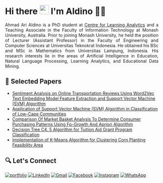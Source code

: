 # Hi there <img src="https://github.com/TheDudeThatCode/TheDudeThatCode/blob/master/Assets/Hi.gif" width="30px"> I'm Aldino 🧑🏻

<p align="justify">
Ahmad Ari Aldino is a PhD student at <a href="https://www.monash.edu/colam" target="_blank">Centre for Learning Analytics</a> and a Teaching Associate in the Faculty of Information Technology at Monash University, Australia. Prior to joining Monash University, he held the position of Lecturer (Assistant Professor) in the Faculty of Engineering and Computer Sciences at Universitas Teknokrat Indonesia. He obtained his BSc and MSc in Mathematics from Universitas Lampung, Indonesia. His research interests lie in the areas of Artificial Intelligence in Education, Natural Language Processing, Learning Analytics, and Educational Data Mining.
</p>

## 📃 Selected Papers

<!-- BLOG-POST-LIST:START -->
- [Sentiment Analysis on Online Transportation Reviews Using Word2Vec Text Embedding Model Feature Extraction and Support Vector Machine (SVM) Algorithm](https://ieeexplore.ieee.org/abstract/document/9742906)
- [Application of Support Vector Machine (SVM) Algorithm in Classification of Low-Cape Communities](http://ejurnal.seminar-id.com/index.php/bits/article/view/1041)
- [Comparison Of Market Basket Analysis To Determine Consumer Purchasing Patterns Using Fp-Growth And Apriori Algorithm](https://ieeexplore.ieee.org/abstract/document/9650317)
- [Decision Tree C4. 5 Algorithm for Tuition Aid Grant Program Classification](https://journal.trunojoyo.ac.id/edutic/article/view/8849)
- [Implementation of K-Means Algorithm for Clustering Corn Planting Feasibility Area](https://iopscience.iop.org/article/10.1088/1742-6596/1751/1/012038/meta)
<!-- BLOG-POST-LIST:END -->

## 🔍 Let's Connect

<p>
  <a href="https://ahmadarialdino.github.io/" target="_blank"><img alt="portfolio" src="https://img.shields.io/badge/my_portfolio-000?style=for-the-badge&logo=ko-fi&logoColor=white" /></a>  
  <a href="https://www.linkedin.com/in/ahmadarialdino" target="_blank"><img alt="LinkedIn" src="https://img.shields.io/badge/linkedin-%230077B5.svg?&style=for-the-badge&logo=linkedin&logoColor=white" /></a>  
  <a href="https://mail.google.com/mail/?view=cm&to=aldino@teknokrat.ac.id" target="_blank"><img alt="Gmail" src="https://img.shields.io/badge/gmail-D14836?&style=for-the-badge&logo=gmail&logoColor=white"/></a>    
  <a href="https://www.facebook.com/arialdino" target="_blank"><img alt="Facebook" src="https://img.shields.io/badge/facebook-%231877F2.svg?&style=for-the-badge&logo=facebook&logoColor=white" /></a>  
  <a href="https://www.instagram.com/ahmadarialdino" target="_blank"><img alt="Instagram" src="https://img.shields.io/badge/instagram-%23E4405F.svg?&style=for-the-badge&logo=instagram&logoColor=white" /></a>  
<!--   <a href="https://twitter.com/ahmadarialdino" target="_blank"><img alt="Twitter" src="https://img.shields.io/badge/twitter-%231DA1F2.svg?&style=for-the-badge&logo=twitter&logoColor=white" /></a>   -->
  <a href="https://wa.me/62811392363" target="_blank"><img alt="WhatsApp" src="https://img.shields.io/badge/WhatsApp-25D366?style=for-the-badge&logo=whatsapp&logoColor=white" /></a>  
</p>

